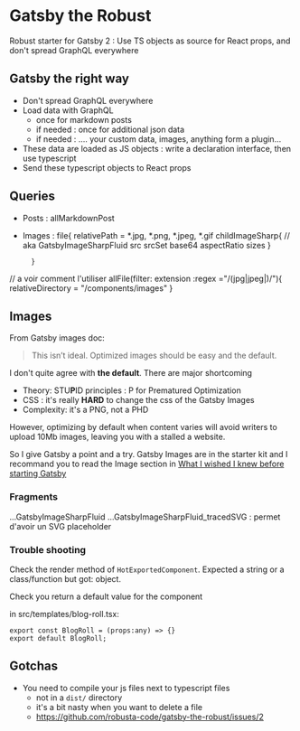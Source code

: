# Gatsby the Robust

Robust starter for Gatsby 2 : Use TS objects as source for React props, and don't spread GraphQL everywhere

## Gatsby the right way

* Don't spread GraphQL everywhere
* Load data with GraphQL
    - once for markdown posts
    - if needed : once for additional json data
    - if needed : .... your custom data, images, anything form a plugin...
* These data are loaded as JS objects : write a declaration interface, then use typescript
* Send these typescript objects to React props


## Queries

* Posts : allMarkdownPost
* Images : file{
            relativePath = *.jpg, *.png, *.jpeg, *.gif
            childImageSharp{   // aka GatsbyImageSharpFluid
                src
                srcSet
                base64
                aspectRatio
                sizes
            }
            
        }


// a voir comment l'utiliser
allFile(filter: extension :regex ="/(jpg|jpeg|)/"){
    relativeDirectory = "/components/images"
}

## Images

From Gatsby images doc: 

> This isn’t ideal. Optimized images should be easy and the default.

I don't quite agree with **the default**. There are major shortcoming

* Theory: STU**P**ID principles : P for Prematured Optimization
* CSS : it's really **HARD** to change the css of the Gatsby Images
* Complexity: it's a PNG, not a PHD 

However, optimizing by default when content varies will avoid writers to upload 10Mb images, 
leaving you with a stalled a website.

So I give Gatsby a point and a try. Gatsby Images are in the starter kit and I recommand you to read the 
Image section in [What I wished I knew before starting Gatsby]()  


### Fragments

...GatsbyImageSharpFluid
...GatsbyImageSharpFluid_tracedSVG : permet d'avoir un SVG placeholder




### Trouble shooting

Check the render method of `HotExportedComponent`. Expected a string  or a class/function but got: object.


Check you return a default value for the component

in src/templates/blog-roll.tsx:

    export const BlogRoll = (props:any) => {}
    export default BlogRoll;

## Gotchas

* You need to compile your js files next to typescript files
    - not in a `dist/` directory
    - it's a bit nasty when you want to delete a file
    - https://github.com/robusta-code/gatsby-the-robust/issues/2
    


    
